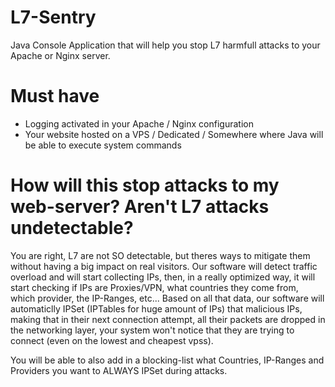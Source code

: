 # L7-Sentry
 Java Console Application that will help you stop L7 harmfull attacks to your Apache or Nginx server.

# Must have
- Logging activated in your Apache / Nginx configuration
- Your website hosted on a VPS / Dedicated / Somewhere where Java will be able to execute system commands

# How will this stop attacks to my web-server? Aren't L7 attacks undetectable?
You are right, L7 are not SO detectable, but theres ways to mitigate them without having a big impact on real visitors. Our software will detect traffic overload and will start collecting IPs, then, in a really optimized way, it will start checking if IPs are Proxies/VPN, what countries they come from, which provider, the IP-Ranges, etc... Based on all that data, our software will automaticlly IPSet (IPTables for huge amount of IPs) that malicious IPs, making that in their next connection attempt, all their packets are dropped in the networking layer, your system won't notice that they are trying to connect (even on the lowest and cheapest vpss).

You will be able to also add in a blocking-list what Countries, IP-Ranges and Providers you want to ALWAYS IPSet during attacks.
